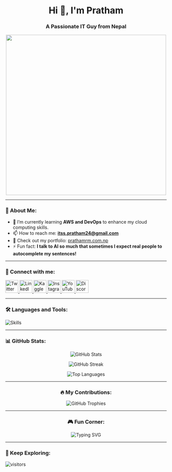 <h1 align="center">Hi 👋, I'm Pratham</h1>
<h3 align="center">A Passionate IT Guy from Nepal</h3>

<div align="center">
  <img src="https://user-images.githubusercontent.com/55389276/140866485-8fb1c876-9a8f-4d6a-98dc-08c4981eaf70.gif" width="500"/>
</div>

---

### 🌱 About Me:
- 🚀 I’m currently learning **AWS and DevOps** to enhance my cloud computing skills.
- 📫 How to reach me: **itss.pratham24@gmail.com**
- 📄 Check out my portfolio: [prathamrm.com.np](https://prathamrm.com.np/)
- ⚡ Fun fact: **I talk to AI so much that sometimes I expect real people to autocomplete my sentences!**

---

<h3 align="left">📢 Connect with me:</h3>
<p align="left">
  <a href="https://twitter.com/prathamzer0" target="_blank">
    <img src="https://skillicons.dev/icons?i=twitter" alt="Twitter" height="40" />
  </a>
  <a href="https://www.linkedin.com/in/your-linkedin-username" target="_blank">
    <img src="https://skillicons.dev/icons?i=linkedin" alt="LinkedIn" height="40" />
  </a>
  <a href="https://www.kaggle.com/pratham11111123" target="_blank">
    <img src="https://skillicons.dev/icons?i=kaggle" alt="Kaggle" height="40" />
  </a>
  <a href="https://www.instagram.com/pratham__hi/" target="_blank">
    <img src="https://skillicons.dev/icons?i=instagram" alt="Instagram" height="40" />
  </a>
  <a href="https://www.youtube.com/@prathamknight" target="_blank">
    <img src="https://skillicons.dev/icons?i=youtube" alt="YouTube" height="40" />
  </a>
  <a href="https://discord.gg/devilsknightt" target="_blank">
    <img src="https://skillicons.dev/icons?i=discord" alt="Discord" height="40" />
  </a>
</p>

---

<h3 align="left">🛠️ Languages and Tools:</h3>
<p align="left">
  <img src="https://skillicons.dev/icons?i=python,django,flask,php,html,css,js,react,tailwind,aws,docker,mysql,firebase,git,figma,tensorflow,sklearn" alt="Skills" />
</p>

---

<h3 align="left">📊 GitHub Stats:</h3>
<p align="center">
  <img src="https://github-readme-stats.vercel.app/api?username=hipratham&show_icons=true&theme=radical" alt="GitHub Stats" />
</p>

<p align="center">
  <img src="https://github-readme-streak-stats.herokuapp.com/?user=hipratham&theme=radical" alt="GitHub Streak" />
</p>

<p align="center">
  <img src="https://github-readme-stats.vercel.app/api/top-langs/?username=hipratham&layout=compact&theme=radical" alt="Top Languages" />
</p>

---

<h3 align="center">🔥 My Contributions:</h3>
<p align="center">
  <img src="https://github-profile-trophy.vercel.app/?username=hipratham&theme=radical&column=7" alt="GitHub Trophies" />
</p>

---

<h3 align="center">🎮 Fun Corner:</h3>
<p align="center">
  <img src="https://readme-typing-svg.demolab.com?font=Fira+Code&size=22&pause=1000&color=00FF00&center=true&vCenter=true&multiline=true&width=600&lines=Pratham+is+always+coding...;Debugging+is+like+being+a+detective...;I+love+solving+problems!+🚀" alt="Typing SVG" />
</p>

---

### 🚀 Keep Exploring:
![visitors](https://visitor-badge.laobi.icu/badge?page_id=hipratham)
